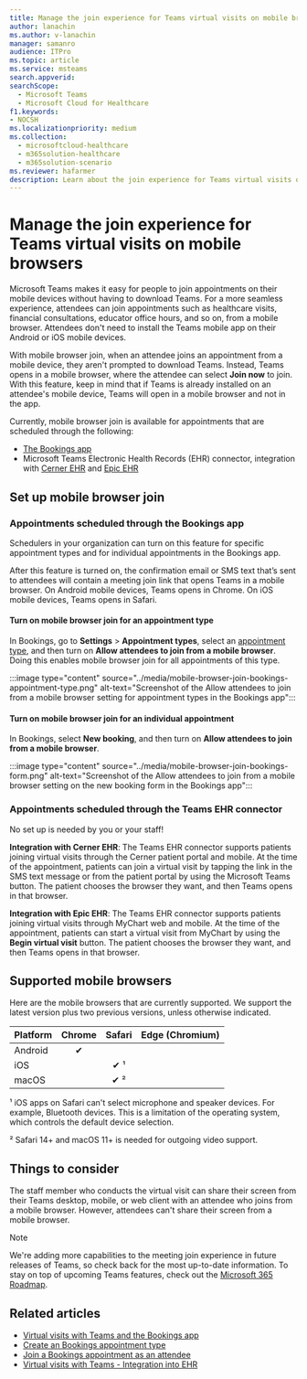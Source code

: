 ```yaml
---
title: Manage the join experience for Teams virtual visits on mobile browsers
author: lanachin
ms.author: v-lanachin
manager: samanro
audience: ITPro
ms.topic: article 
ms.service: msteams 
search.appverid: 
searchScope:
  - Microsoft Teams
  - Microsoft Cloud for Healthcare
f1.keywords:
- NOCSH
ms.localizationpriority: medium
ms.collection: 
  - microsoftcloud-healthcare
  - m365solution-healthcare
  - m365solution-scenario
ms.reviewer: hafarmer
description: Learn about the join experience for Teams virtual visits on mobile browsers. 
---
```


# Manage the join experience for Teams virtual visits on mobile browsers

Microsoft Teams makes it easy for people to join appointments on their mobile devices without having to download Teams. For a more seamless experience, attendees can join appointments such as healthcare visits, financial consultations, educator office hours, and so on, from a mobile browser. Attendees don't need to install the Teams mobile app on their Android or iOS mobile devices.

With mobile browser join, when an attendee joins an appointment from a mobile device, they aren't prompted to download Teams. Instead, Teams opens in a mobile browser, where the attendee can select **Join now** to join. With this feature, keep in mind that if Teams is already installed on an attendee's mobile device, Teams will open in a mobile browser and not in the app.

Currently, mobile browser join is available for appointments that are scheduled through the following:

- [The Bookings app](https://support.microsoft.com/office/apps-and-services-cc1fba57-9900-4634-8306-2360a40c665b?ui=en-us&rs=en-us&ad=us#PickTab=Bookings)
- Microsoft Teams Electronic Health Records (EHR) connector, integration with [Cerner EHR](healthcare/ehr-admin-cerner.md) and [Epic EHR](healthcare/ehr-admin.md)

## Set up mobile browser join

### Appointments scheduled through the Bookings app

Schedulers in your organization can turn on this feature for specific appointment types and for individual appointments in the Bookings app.

After this feature is turned on, the confirmation email or SMS text that’s sent to attendees will contain a meeting join link that opens Teams in a mobile browser. On Android mobile devices, Teams opens in Chrome. On iOS mobile devices, Teams opens in Safari.

#### Turn on mobile browser join for an appointment type

In Bookings, go to **Settings** > **Appointment types**, select an [appointment type](https://support.microsoft.com/office/create-an-appointment-type-810eac77-6a65-4dc8-964d-c00eadf43887), and then turn on **Allow attendees to join from a mobile browser**. Doing this enables mobile browser join for all appointments of this type.

:::image type="content" source="../media/mobile-browser-join-bookings-appointment-type.png" alt-text="Screenshot of the Allow attendees to join from a mobile browser setting for appointment types in the Bookings app":::

#### Turn on mobile browser join for an individual appointment

In Bookings, select **New booking**, and then turn on **Allow attendees to join from a mobile browser**.

:::image type="content" source="../media/mobile-browser-join-bookings-form.png" alt-text="Screenshot of the Allow attendees to join from a mobile browser setting on the new booking form in the Bookings app":::

### Appointments scheduled through the Teams EHR connector

No set up is needed by you or your staff!

**Integration with Cerner EHR**: The Teams EHR connector supports patients joining virtual visits through the Cerner patient portal and mobile. At the time of the appointment, patients can join a virtual visit by tapping the link in the SMS text message or from the patient portal by using the Microsoft Teams button. The patient chooses the browser they want, and then Teams opens in that browser.

**Integration with Epic EHR**: The Teams EHR connector supports patients joining virtual visits through MyChart web and mobile. At the time of the appointment, patients can start a virtual visit from MyChart by using the **Begin virtual visit** button. The patient chooses the browser they want, and then Teams opens in that browser.

## Supported mobile browsers

Here are the mobile browsers that are currently supported. We support the latest version plus two previous versions, unless otherwise indicated.

|Platform  |Chrome |Safari |Edge (Chromium)|
|---------|:---:|:---:|:---:|
|Android   |   &#x2714;      |         |         |
|iOS    |         |  &#x2714; &sup1;       |         |
|macOS     |         |  &#x2714; &sup2;    |         |

&sup1; iOS apps on Safari can't select microphone and speaker devices. For example, Bluetooth devices. This is a limitation of the operating system, which controls the default device selection.

&sup2; Safari 14+ and macOS 11+ is needed for outgoing video support.

## Things to consider

The staff member who conducts the virtual visit can share their screen from their Teams desktop, mobile, or web client with an attendee who joins from a mobile browser. However, attendees can't share their screen from a mobile browser.

> [!NOTE]
> We're adding more capabilities to the meeting join experience in future releases of Teams, so check back for the most up-to-date information. To stay on top of upcoming Teams features, check out the [Microsoft 365 Roadmap](https://www.microsoft.com/microsoft-365/roadmap?filters=&searchterms=microsoft%2Cteams).

## Related articles

- [Virtual visits with Teams and the Bookings app](bookings-virtual-visits.md)
- [Create an Bookings appointment type](https://support.microsoft.com/office/create-an-appointment-type-810eac77-6a65-4dc8-964d-c00eadf43887)
- [Join a Bookings appointment as an attendee](https://support.microsoft.com/office/join-a-bookings-appointment-as-an-attendee-95cea12d-2220-421f-a663-6efb20913c7f)
- [Virtual visits with Teams - Integration into EHR](healthcare/ehr-admin.md)

